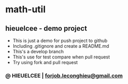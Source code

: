 # math-util
## hieuelcee - demo project
* This is just a demo for push project to github
* Including .gitignore and create a README.md 
* This's a develop branch 
* This's use for test compare when pull request
* Try using fork and pull request
### &#64; HIEUELCEE &#124; forjob.leconghieu@gmail.com
